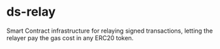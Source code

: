 # ds-relay
Smart Contract infrastructure for relaying signed transactions, letting the relayer pay the gas cost in any ERC20 token.
